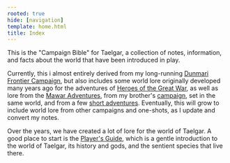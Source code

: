 ```yaml
---
rooted: true
hide: [navigation]
template: home.html
title: Index
---
```



This is the "Campaign Bible" for Taelgar, a collection of notes, information, and facts about the world that have been introduced in play. 

Currently, this i almost entirely derived from my long-running [Dunmari Frontier Campaign](<campaigns/dunmari-frontier/dunmari-frontier-campaign.md>), but also includes some world lore originally developed many years ago for the adventures of [Heroes of the Great War](<people/pcs/great-war/heroes-of-the-great-war.md>), as well as lore from the [Mawar Adventures](<campaigns/mawar-confederacy/mawar-adventures.md>), from my brother's [campaign](https://msackton.github.io/taelgar1720/), set in the same world, and from a few [short adventures](<campaigns/labyrinths-of-the-lost/labyrinths-of-the-lost.md>). Eventually, this will grow to include world lore from other campaigns and one-shots, as I update and convert my notes. 

Over the years, we have created a lot of lore for the world of Taelgar. A good place to start is the [Player's Guide](<campaigns/player-s-guide.md>), which is a gentle introduction to the world of Taelgar, its history and gods, and the sentient species that live there. 


